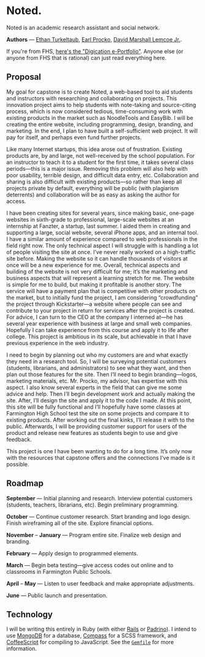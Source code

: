 # Noted.

Noted is an academic research assistant and social network.

**Authors** &mdash; [Ethan Turkeltaub](http://ethnt.me), [Earl Procko](http://www.fpsct.org/page.cfm?p=83&viewdirid=1166&showFilter=1&keyword=procko), [David Marshall Lemcoe Jr.](http://blog.lemcoe.com/).

If you're from FHS, [here's the "Digication e-Portfolio"](https://fps.digication.com/turkeltaub-capstone). Anyone else (or anyone from FHS that is rational) can just read everything here.

## Proposal

My goal for capstone is to create Noted, a web-based tool to aid students and instructors with researching and collaborating on projects. This innovation project aims to help students with note-taking and source-citing process, which is now considered tedious, time-consuming work with existing products in the market such as NoodleTools and EasyBib. I will be creating the entire website, including programming, design, branding, and marketing. In the end, I plan to have built a self-sufficient web project. It will pay for itself, and perhaps even fund further projects.
 
Like many Internet startups, this idea arose out of frustration. Existing products are, by and large, not well-received by the school population. For an instructor to teach it to a student for the first time, it takes several class periods—this is a major issue. Removing this problem will also help with poor usability, terrible design, and difficult data entry, etc. Collaboration and sharing is also difficult with existing products—so rather than keep all projects private by default, everything will be public (with plagiarism deterrents) and collaboration will be as easy as asking the author for access.
 
I have been creating sites for several years, since making basic, one-page websites in sixth-grade to professional, large-scale websites at an internship at Fanzter, a startup, last summer. I aided them in creating and supporting a large, social website, several iPhone apps, and an internal tool. I have a similar amount of experience compared to web professionals in the field right now. The only technical aspect I will struggle with is handling a lot of people visiting the site at once. I’ve never really worked on a high-traffic site before. Making the website so it can handle thousands of visitors at once will be a new experience for me. Overall, technical aspects and building of the website is not very difficult for me; it’s the marketing and business aspects that will represent a learning stretch for me. The website is simple for me to build, but making it profitable is another story. The service will have a payment plan that is competitive with other products on the market, but to initially fund the project, I am considering “crowdfunding” the project through Kickstarter—a website where people can see and contribute to your project in return for services after the project is created. For advice, I can turn to the CEO at the company I interned at—he has several year experience with business at large and small web companies. Hopefully I can take experience from this course and apply it to life after college. This project is ambitious in its scale, but achievable in that I have previous experience in the web industry.
 
I need to begin by planning out who my customers are and what exactly they need in a research tool. So, I will be surveying potential customers (students, librarians, and administrators) to see what they want, and then plan out those features for the site. Then I’ll need to begin branding—logos, marketing materials, etc. Mr. Procko, my advisor, has expertise with this aspect. I also know several experts in the field that can give me some advice and help. Then I’ll begin development work and actually making the site. After, I’ll design the site and apply it to the code I made. At this point, this site will be fully functional and I’ll hopefully have some classes at Farmington High School test the site on some projects and compare it to existing products. After working out the final kinks, I’ll release it with to the public. Afterwards, I will be providing customer support for users of the product and release new features as students begin to use and give feedback.
 
This project is one I have been wanting to do for a long time. It’s only now with the resources that capstone offers and the connections I’ve made is it possible.

## Roadmap

**September** &mdash; Initial planning and research. Interview potential customers (students, teachers, librarians, etc). Begin preliminary programming.

**October** &mdash; Continue customer research. Start branding and logo design. Finish wireframing all of the site. Explore financial options.

**November** &ndash; **January** &mdash; Program entire site. Finalize web design and branding.

**February** &mdash; Apply design to programmed elements.

**March** &mdash; Begin beta testing—give access codes out online and to classrooms in Farmington Public Schools.

**April** &ndash; **May** &mdash; Listen to user feedback and make appropriate adjustments.

**June** &mdash; Public launch and presentation.


## Technology

I will be writing this entirely in Ruby (with either [Rails](http://rubyonrails.org) or [Padrino](http://padrinorb.com)). I intend to use [MongoDB](http://mongodb.org) for a database, [Compass](http://compass-style.com) for a SCSS framework, and [CoffeeScript](http://coffeescript.org) for compiling to JavaScript. See the [`Gemfile`](https://github.com/eturk/noted/blob/master/Gemfile) for more information.